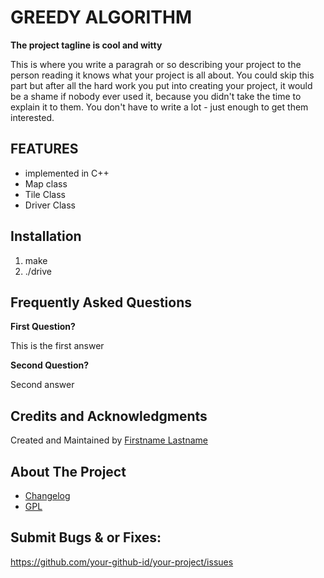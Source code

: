 # GREEDY ALGORITHM

__The project tagline is cool and witty__

This is where you write a paragrah or so describing your project to the person
reading it knows what your project is all about. You could skip this part but
after all the hard work you put into creating your project, it would be a shame
if nobody ever used it, because you didn't take the time to explain it to them.
You don't have to write a lot - just enough to get them interested.


## FEATURES

* implemented in C++ 
* Map class
* Tile Class 
* Driver Class


## Installation

1. make 
2. ./drive


## Frequently Asked Questions

__First Question?__

This is the first answer

__Second Question?__

Second answer


## Credits and Acknowledgments

Created and Maintained by [Firstname Lastname](http://example.com)


## About The Project

* [Changelog](../../blob/master/CHANGELOG.md)
* [GPL](http://opensource.org/licenses/GPL-3.0)


## Submit Bugs & or Fixes:
https://github.com/your-github-id/your-project/issues


